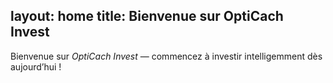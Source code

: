 layout: home
title: Bienvenue sur OptiCach Invest
---

Bienvenue sur *OptiCach Invest* — commencez à investir intelligemment dès aujourd’hui !
